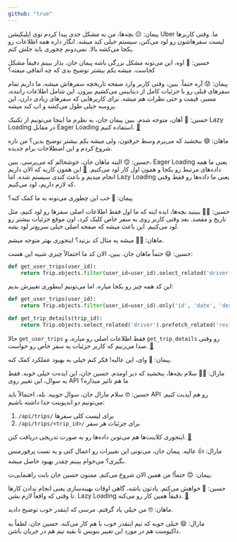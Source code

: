 ```yaml
---
github: "true"
---
```



پیمان: 😕 بچه‌ها، من یه مشکل جدی پیدا کردم توی اپلیکیشن Uber ما. وقتی کاربرها لیست سفرهاشون رو لود می‌کنن، سیستم خیلی کند میشه. انگار داره همه اطلاعات رو یکجا می‌کشه بالا. نمی‌دونم چجوری باید حلش کنم.

حسین: 🤔 اوه، این می‌تونه مشکل بزرگی باشه پیمان جان. بذار ببینم دقیقاً مشکل کجاست. میشه یکم بیشتر توضیح بدی که چه اتفاقی میفته؟

پیمان: 😟 آره حتماً. ببین، وقتی کاربر وارد صفحه تاریخچه سفرهاش میشه، ما داریم تمام سفرهای قبلی رو با جزئیات کامل از دیتابیس می‌کشیم بیرون. این شامل اطلاعات راننده، مسیر، قیمت و حتی نظرات هم میشه. برای کاربرهایی که سفرهای زیادی دارن، این پروسه خیلی طول می‌کشه و اپ کند میشه.

حسین: 🧐 آهان، متوجه شدم. ببین پیمان جان، به نظرم ما اینجا می‌تونیم از تکنیک Lazy Loading در مقابل Eager Loading استفاده کنیم. [🔗](https://docs.microsoft.com/en-us/ef/core/querying/related-data/eager)

ماهان: 😅 ببخشید که می‌پرم وسط حرفتون، ولی میشه یکم بیشتر توضیح بدین؟ من تازه شروع کردم و این اصطلاحات برام جدیده.

حسین: 😊 البته ماهان جان، خوشحالم که می‌پرسی. ببین، Eager Loading یعنی ما همه داده‌های مرتبط رو یکجا و همون اول کار لود می‌کنیم. [🔗](https://www.entityframeworktutorial.net/eager-loading-in-entity-framework.aspx) این همون کاریه که الان داریم انجام میدیم و باعث کندی سیستم شده. اما Lazy Loading یعنی ما داده‌ها رو فقط وقتی که لازم داریم، لود می‌کنیم. 

پیمان: 🤨 خب این چطوری می‌تونه به ما کمک کنه؟

حسین: 👨‍🏫 ببینید بچه‌ها، ایده اینه که ما اول فقط اطلاعات اصلی سفرها رو لود کنیم، مثل تاریخ و مقصد. بعد وقتی کاربر روی یه سفر خاص کلیک کرد، اون موقع جزئیات بیشتر رو لود می‌کنیم. این باعث میشه که صفحه اصلی خیلی سریع‌تر لود بشه.

ماهان: 🙋‍♂️ میشه یه مثال کد بزنید؟ اینجوری بهتر متوجه میشم.

حسین: 😃 حتماً ماهان جان. ببین، الان کد ما احتمالاً چیزی شبیه این هست:

```python
def get_user_trips(user_id):
    return Trip.objects.filter(user_id=user_id).select_related('driver').prefetch_related('reviews')
```

این کد همه چیز رو یکجا میاره. اما می‌تونیم اینطوری تغییرش بدیم:

```python
def get_user_trips(user_id):
    return Trip.objects.filter(user_id=user_id).only('id', 'date', 'destination')

def get_trip_details(trip_id):
    return Trip.objects.select_related('driver').prefetch_related('reviews').get(id=trip_id)
```

حالا `get_user_trips` فقط اطلاعات اصلی رو میاره، و `get_trip_details` رو وقتی صدا می‌زنیم که کاربر جزئیات یه سفر خاص رو خواست. [🔗](https://docs.djangoproject.com/en/3.2/ref/models/querysets/#select-related)

پیمان: 🤯 وای، این عالیه! فکر کنم خیلی به بهبود عملکرد کمک کنه.

مارال: 👩‍💼 سلام بچه‌ها، ببخشید که دیر اومدم. حسین جان، این ایده‌ت خیلی خوبه. فقط یه سوال، این تغییر روی API ما هم تاثیر میذاره؟

حسین: 🤓 سلام مارال جان، سوال خوبیه. بله، احتمالاً باید API رو هم آپدیت کنیم. می‌تونیم دو اندپوینت جدا داشته باشیم:

1. `/api/trips/` برای لیست کلی سفرها
2. `/api/trips/<trip_id>/` برای جزئیات هر سفر

اینجوری کلاینت‌ها هم می‌تونن داده‌ها رو به صورت تدریجی دریافت کنن. [🔗](https://www.django-rest-framework.org/api-guide/viewsets/#readonlymodelviewset)

مارال: 👍 عالیه. پیمان جان، می‌تونی این تغییرات رو اعمال کنی و یه تست پرفورمنس بگیری؟ می‌خوام ببینم چقدر بهبود حاصل میشه.

پیمان: 😊 حتماً! من همین الان شروع می‌کنم. ممنون حسین جان بابت راهنمایی‌ت.

حسین: 🙌 خواهش می‌کنم. یادتون باشه، گاهی اوقات بهینه‌سازی یعنی انجام ندادن کارها تا وقتی که واقعاً لازم بشن. Lazy Loading دقیقاً همین کار رو می‌کنه. [🔗](https://en.wikipedia.org/wiki/Lazy_loading)

ماهان: 🤓 من خیلی یاد گرفتم. مرسی که اینقدر خوب توضیح دادید.

مارال: 😄 خیلی خوبه که تیم اینقدر خوب با هم کار می‌کنه. حسین جان، لطفاً یه داکیومنت هم در مورد این تغییر بنویس تا بقیه تیم هم در جریان باشن.
